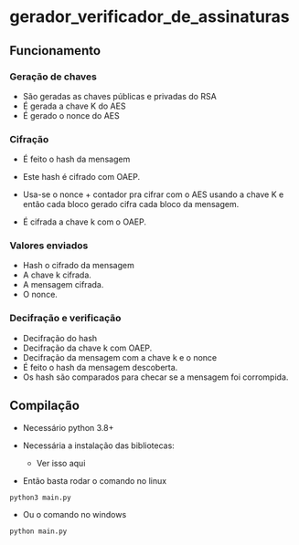 # gerador_verificador_de_assinaturas

## Funcionamento 

### Geração de chaves
- São geradas as chaves públicas e privadas do RSA
- É gerada a chave K do AES
- É gerado o nonce do AES

### Cifração
- É feito o hash da mensagem
- Este hash é cifrado com OAEP.

- Usa-se o nonce + contador pra cifrar com o AES usando a chave K e então cada bloco gerado cifra cada bloco da mensagem.
- É cifrada a chave k com o OAEP.

### Valores enviados
- Hash o cifrado da mensagem
- A chave k cifrada.
- A mensagem cifrada.
- O nonce.

### Decifração e verificação 
- Decifração do hash
- Decifração da chave k com OAEP.
- Decifração da mensagem com a chave k e o nonce
- É feito o hash da mensagem descoberta.
- Os hash são comparados para checar se a mensagem foi corrompida.

## Compilação
- Necessário python 3.8+
- Necessária a instalação das bibliotecas:
    - Ver isso aqui

- Então basta rodar o comando no linux
```zsh
python3 main.py  
```
- Ou o comando no windows
```zsh 
python main.py  
```